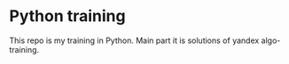 # Python training

This repo is my training in Python.
Main part it is solutions of yandex algo-training.